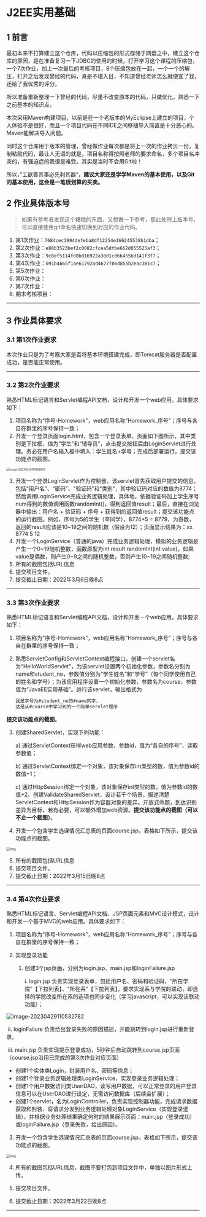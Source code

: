 # J2EE实用基础

## 1 前言

最初本来不打算建立这个仓库，代码以压缩包的形式存储于网盘之中，建立这个仓库的原因，是在准备复习一下JDBC的使用的时候，打开学习这个课程的压缩包，一个7次作业，加上一次最后的考核项目，8个压缩包放在一起，一个一个的解压，打开之后发现曾经的代码，真是不堪入目，不知道曾经老师怎么就便宜了我，还给了我优秀的评分。

所以准备重新整理一下曾经的代码，尽量不改变原本的代码，只做优化，熟悉一下之前基本的知识点。

本次采用Maven构建项目，以前是在一个老版本的MyEclipse上建立的项目，个人体验不是很好，而且一个项目代码在不同IDE之间移植导入简直是十分恶心的。Maven能解决导入问题。

同时这个仓库用于版本的管理，曾经做作业每次都是将上一次的作业拷贝一份，复制粘贴代码，最让人无语的就是，项目名称得按照老师的要求命名，多个项目名冲突的，有强迫症的我很是难受。其实是当时不会用Git啦！

所以，”工欲善其事必先利其器“，**建议大家还是学学Maven的基本使用，以及Git的基本使用，这会是一笔很划算的买卖。**



## 2 作业具体版本号

> 如果有参考者发现这个糟糕的东西，又想做一下参考，那此处附上版本号，可以直接使用git命名快速切换到对应的作业代码。

1. 第1次作业：`7684cec1994defeba8df12254e166245538b1dba`；
2. 第2次作业：`e88b3523bef2c0082cfcea5dfbe662d055525af3`；
3. 第3次作业：`9c8ef5114fd8bd16922a3dd1cd6b455bd141f3f7`；
4. 第4次作业：`091b4665f1ae61792ad4677786d855b2eac381c7`；
5. 第5次作业：
6. 第6次作业：
7. 第7次作业：
8. 期末考核项目：



---





## 3 作业具体要求

### 3.1 第1次作业要求

本次作业只是为了考察大家是否将基本环境搭建完成，即Tomcat服务器是否配置成功，是否能正常使用。

---





### 3.2 第2次作业要求

熟悉HTML标记语言和Servlet编程API文档，设计和开发一个web应用。具体要求如下：
1)	项目名称为“序号-Homework”，web应用名称“Homework_序号”；序号与各自在群里的序号保持一致；
2)	开发一个登录页面login.html，包含一个登录表单，页面如下图所示，其中类别是下拉框，值为“学生”和“辅导员”，点击提交按钮后由LoginServlet进行处理。务必在用户名输入框中填入：学生姓名+学号；完成后部署运行，提交该功能点的截图。
   <img src="https://gitee.com/NJUSTer_songw/my-images/raw/master/image-20230428191656653.png" alt="image-20230428191656653" style="zoom:50%;" />

3)	开发一个登录LoginServlet作为控制器，该servlet首先获取用户提交的信息，包括“用户名”、“密码”、“验证码”和“类别”，其中验证码对应的数值为8774；然后调用LoginService完成业务逻辑处理，具体地，依据验证码加上学生序号num得到的数值调用函数randomInt()，得到返回值result；最后，直接在浏览器中输出：用户名 + 验证码 + 序号 + 获得到的返回值result；提交该功能点的运行截图。例如，序号为5的学生（辛同学），8774+5 = 8779，为奇数，返回的result应该是10~19之间的随机数（假设为12）；页面显示结果为：xx 8774 5 12
4)	开发一个LoginService（普通的java）完成业务逻辑处理，模拟的业务逻辑是产生一个0\~19随机整数，函数原型为int result randomInt(int value)，如果value是偶数，则产生0\~9之间的随机整数，否则产生10\~19之间随机整数;
5)	所有的截图包括URL信息
6)	提交项目文件。
7)	提交截止日期：2022年3月6日晚8点

---



### 3.3 第3次作业要求

熟悉HTML标记语言和Servlet编程API文档，设计和开发一个web应用。具体要求如下：

1. 项目名称为“序号-Homework”，web应用名称“Homework_序号”；序号与各自在群里的序号保持一致；

2. 熟悉ServletConfig和ServletContext编程接口。创建一个servlet名为“HelloWorldServlet”，为该servlet设置两个初始化参数，参数名分别为name和student_no，参数值分别为“学生姓名”和“学号”（每个同学使用自己的姓名和学号）；为该应用程序设置一个初始化参数，参数名为course，参数值为“JavaEE实用基础”。运行该servlet，输出格式为

   ```txt
   我是学号为#student_no的#name同学，
   这是从#course中学习到的一个简单servlet程序
   ```

**提交该功能点的截图**。

3. 创建SharedServlet，实现下列功能：

   a) 通过ServletContext获得web应用参数，参数id，值为“各自的序号”，读取参数值；

   b) 通过ServletContext绑定一个对象，该对象保存int类型的数，值为参数id的数值+1；

   c) 通过HttpSession绑定一个对象，该对象保存int类型的数，值为参数id的数值+2。创建ValidateSharedServlet，设计若干个场景，描述清楚ServletContext和HttpSession作为容器对象的差异。开放式命题，到达识别差异为目标，若有必要，可以额外增加web资源。**提交该功能点的截图（可以不止一个截图）**。

4. 开发一个包含学生选课情况汇总表的页面course.jsp，表格如下所示，提交该功能点的截图。

<img src="https://gitee.com/NJUSTer_songw/my-images/raw/master/clip_image002.jpg" alt="img" style="zoom:60%;" />

5. 所有的截图包括URL信息
6. 提交项目文件。
7. 提交截止日期：2022年3月15日晚8点

---



### 3.4 第4次作业要求

熟悉HTML标记语言、Servlet编程API文档、JSP页面元素和MVC设计模式，设计和开发一个基于MVC的web应用。具体要求如下：

1. 项目名称为“序号-Homework”，web应用名称“Homework_序号”；序号与各自在群里的序号保持一致；

2. 实现登录功能

   1. 创建3个jsp页面，分别为login.jsp、main.jsp和loginFailure.jsp

      i.	login.jsp 负责实现登录表单，包括用户名、密码和验证码，“所在学院”【下拉列表】、“所在系”【下拉列表】，要求实现系与学院的联动，即选择的学院改变所在系的选项也同步变化（学习javascript，可以实现该联动功能）；

![image-20230429110532782](https://gitee.com/NJUSTer_songw/my-images/raw/master/image-20230429110532782.png)

​               ii.	loginFailure 负责给出登录失败的原因描述，并能跳转到login.jsp进行重新登录。

​               iii.	main.jsp 负责实现提示登录成功，5秒钟后自动跳转到course.jsp页面（course.jsp沿用已完成的第3次作业对应页面）

- 创建1个实体类Login，封装用户名、密码等信息；
- 创建1个登录业务逻辑处理类LoginService，实现登录业务逻辑处理；
- 创建1个用户数据访问类UserDAO，读写用户数据，可以正常登录的用户登录信息可以在UserDAO进行设定，无需访问数据库（后续会扩展）；
- 创建1个servlet，名为LoginController，负责实现控制器功能，完成请求数据获取和封装、将请求分发到业务逻辑处理对象LoginService（实现登录逻辑），并根据业务处理结果确定何时的结果展示页面：main.jsp（登录成功）或loginFailure.jsp（登录失败，给出原因）。

3. 开发一个包含学生选课情况汇总表的页面course.jsp，表格如下所示，提交该功能点的截图。

<img src="https://gitee.com/NJUSTer_songw/my-images/raw/master/clip_image002.jpg" alt="img" style="zoom:60%;" />

4. 所有的截图包括URL信息，截图不要打包到项目文件中，单独以图片形式上传。

5. 提交项目文件。

6. 提交截止日期：2022年3月22日晚8点

---


